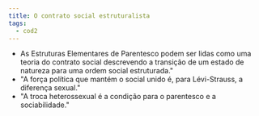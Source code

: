 ```yaml
---
title: O contrato social estruturalista
tags:
  - cod2
---
```

- As Estruturas Elementares de Parentesco podem ser lidas como uma teoria do contrato social descrevendo a transição de um estado de natureza para uma ordem social estruturada."
- "A força política que mantém o social unido é, para Lévi-Strauss, a diferença sexual."
- "A troca heterossexual é a condição para o parentesco e a sociabilidade."
